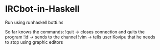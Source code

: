 # IRCbot-in-Haskell
Run using runhaskell botti.hs

So far knows the commands: 
!quit -> closes connection and quits the program
!id <message> -> sends <message> to the channel
!vim -> tells user Kovipu that he needs to stop using graphic editors
